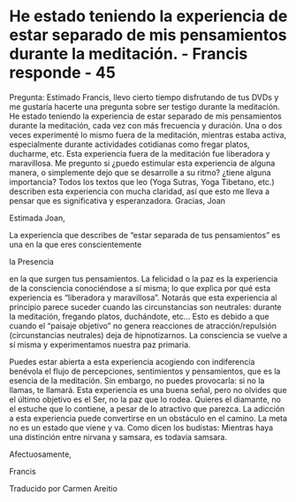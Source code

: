 # He estado teniendo la experiencia de estar separado de mis pensamientos durante la meditación. - Francis responde - 45

Pregunta: Estimado Francis, llevo cierto tiempo disfrutando de tus DVDs y me gustaría hacerte una pregunta sobre ser testigo durante la meditación. He estado teniendo la experiencia de estar separado de mis pensamientos durante la meditación, cada vez con más frecuencia y duración. Una o dos veces experimenté lo mismo fuera de la meditación, mientras estaba activa, especialmente durante actividades cotidianas como fregar platos, ducharme, etc. Esta experiencia fuera de la meditación fue liberadora y maravillosa. Me pregunto si ¿puedo estimular esta experiencia de alguna manera, o simplemente dejo que se desarrolle a su ritmo? ¿tiene alguna importancia? Todos los textos que leo (Yoga Sutras, Yoga Tibetano, etc.) describen esta experiencia con mucha claridad, así que esto me lleva a pensar que es significativa y esperanzadora. Gracias, Joan

Estimada Joan,

La experiencia que describes de “estar separada de tus pensamientos” es una en la que eres conscientemente 

la Presencia

en la que surgen tus pensamientos. La felicidad o la paz es la experiencia de la consciencia conociéndose a sí misma; lo que explica por qué esta experiencia es “liberadora y maravillosa”. Notarás que esta experiencia al principio parece suceder cuando las circunstancias son neutrales: durante la meditación, fregando platos, duchándote, etc… Esto es debido a que cuando el “paisaje objetivo” no genera reacciones de atracción/repulsión (circunstancias neutrales) deja de hipnotizarnos. La consciencia se vuelve a sí misma y experimentamos nuestra paz primaria.

Puedes estar abierta a esta experiencia acogiendo con indiferencia benévola el flujo de percepciones, sentimientos y pensamientos, que es la esencia de la meditación. Sin embargo, no puedes provocarla: si no la llamas, te llamará. Esta experiencia es una buena señal, pero no olvides que el último objetivo es el Ser, no la paz que lo rodea. Quieres el diamante, no el estuche que lo contiene, a pesar de lo atractivo que parezca. La adicción a esta experiencia puede convertirse en un obstáculo en el camino. La meta no es un estado que viene y va. Como dicen los budistas: Mientras haya una distinción entre nirvana y samsara, es todavía samsara. 

Afectuosamente, 

Francis

Traducido por Carmen Areitio

